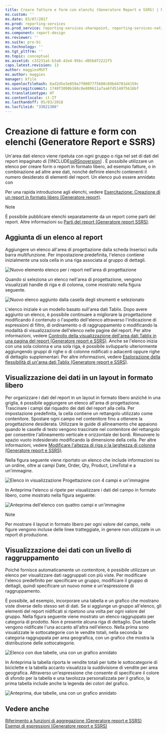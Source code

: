 ```yaml
---
title: Creare fatture e form con elenchi (Generatore Report e SSRS) | Microsoft Docs
ms.custom: ''
ms.date: 03/07/2017
ms.prod: reporting-services
ms.prod_service: reporting-services-sharepoint, reporting-services-native
ms.component: report-design
ms.reviewer: ''
ms.suite: pro-bi
ms.technology: ''
ms.tgt_pltfrm: ''
ms.topic: conceptual
ms.assetid: c33231a5-b3a8-42e4-95bc-d05bdf2222f5
caps.latest.revision: 13
author: maggiesMSFT
ms.author: maggies
manager: kfile
ms.openlocfilehash: 6ad2d5e3e059a7f00077f5600c89bd4701d4159c
ms.sourcegitcommit: 1740f3090b168c0e809611a7aa6fd514075616bf
ms.translationtype: HT
ms.contentlocale: it-IT
ms.lasthandoff: 05/03/2018
ms.locfileid: "33021308"
---
```

# <a name="create-invoices-and-forms-with-lists-report-builder-and-ssrs"></a>Creazione di fatture e form con elenchi (Generatore Report e SSRS)
  Un'area dati elenco viene ripetuta con ogni gruppo o riga nel set di dati del report impaginato di [!INCLUDE[ssRSnoversion](../../includes/ssrsnoversion-md.md)] . È possibile utilizzare un elenco per creare form o report in formato libero, ad esempio fatture, o in combinazione ad altre aree dati, nonché definire elenchi contenenti il numero desiderato di elementi del report. Un elenco può essere annidato con  
  
 Per una rapida introduzione agli elenchi, vedere [Esercitazione: Creazione di un report in formato libero &#40;Generatore report&#41;](../../reporting-services/tutorial-creating-a-free-form-report-report-builder.md).  
  
> [!NOTE]  
>  È possibile pubblicare elenchi separatamente da un report come parti del report. Altre informazioni su [Parti del report (Generatore report SSRS)](../../reporting-services/report-design/report-parts-report-builder-and-ssrs.md).  
  
##  <a name="AddingList"></a> Aggiunta di un elenco al report  
 Aggiungere un elenco all'area di progettazione dalla scheda Inserisci sulla barra multifunzione. Per impostazione predefinita, l'elenco contiene inizialmente una sola cella in una riga associata al gruppo di dettagli.  
  
 ![Nuovo elemento elenco per i report nell'area di progettazione](../../reporting-services/report-design/media/rs-listtemplatenew.gif "Nuovo elemento elenco per i report nell'area di progettazione")  
  
 Quando si seleziona un elenco nell'area di progettazione, vengono visualizzati handle di riga e di colonna, come mostrato nella figura seguente.  
  
 ![Nuovo elenco aggiunto dalla casella degli strumenti e selezionato](../../reporting-services/report-design/media/rs-listtemplatenewselected.gif "Nuovo elenco aggiunto dalla casella degli strumenti e selezionato")  
  
 L'elenco iniziale è un modello basato sull'area dati Tablix. Dopo avere aggiunto un elenco, è possibile continuare a migliorare la progettazione modificando il contenuto o l'aspetto dell'elenco attraverso l'indicazione di espressioni di filtro, di ordinamento o di raggruppamento o modificando la modalità di visualizzazione dell'elenco nelle pagine del report. Per altre informazioni, vedere [Controllo della visualizzazione dell'area dati Tablix in una pagina del report &#40;Generatore report e SSRS&#41;](../../reporting-services/report-design/controlling-the-tablix-data-region-display-on-a-report-page.md). Anche se l'elenco inizia con una sola colonna e una sola riga, è possibile svilupparlo ulteriormente aggiungendo gruppi di righe o di colonne nidificati o adiacenti oppure righe di dettaglio supplementari. Per altre informazioni, vedere [Esplorazione della flessibilità di un'area dati Tablix &#40;Generatore report e SSRS&#41;](../../reporting-services/report-design/exploring-the-flexibility-of-a-tablix-data-region-report-builder-and-ssrs.md).  
  
  
##  <a name="DisplayingLayout"></a> Visualizzazione dei dati in un layout in formato libero  
 Per organizzare i dati del report in un layout in formato libero anziché in una griglia, è possibile aggiungere un elenco all'area di progettazione. Trascinare i campi dal riquadro dei dati del report alla cella. Per impostazione predefinita, la cella contiene un rettangolo utilizzato come contenitore. Spostare ogni campo nel contenitore fino a ottenere la progettazione desiderata. Utilizzare le guide di allineamento che appaiono quando le caselle di testo vengono trascinate nel contenitore del rettangolo per consentire l'allineamento verticale e orizzontale dei bordi. Rimuovere lo spazio vuoto indesiderato modificando la dimensione della cella. Per altre informazioni, vedere [Modificare l'altezza di riga o la larghezza di colonna &#40;Generatore report e SSRS&#41;](../../reporting-services/report-design/change-row-height-or-column-width-report-builder-and-ssrs.md).  
  
 Nella figura seguente viene riportato un elenco che include informazioni su un ordine, oltre ai campi Date, Order, Qty, Product, LineTotal e a un'immagine.  
  
 ![Elenco in visualizzazione Progettazione con 4 campi e un'immagine](../../reporting-services/report-design/media/rs-basiclistformdesign.gif "Elenco in visualizzazione Progettazione con 4 campi e un'immagine")  
  
 In Anteprima l'elenco si ripete per visualizzare i dati del campo in formato libero, come mostrato nella figura seguente:  
  
 ![Anteprima dell'elenco con quattro campi e un'immagine](../../reporting-services/report-design/media/rs-basiclistformpreview.gif "Anteprima dell'elenco con quattro campi e un'immagine")  
  
> [!NOTE]  
>  Per mostrare il layout in formato libero per ogni valore del campo, nelle figure vengono incluse delle linee tratteggiate, in genere non utilizzate in un report di produzione.  
  
  
##  <a name="DisplayingGrouping"></a> Visualizzazione dei dati con un livello di raggruppamento  
 Poiché fornisce automaticamente un contenitore, è possibile utilizzare un elenco per visualizzare dati raggruppati con più viste. Per modificare l'elenco predefinito per specificare un gruppo, modificare il gruppo di dettagli, quindi specificare un nuovo nome e un'espressione di raggruppamento.  
  
 È possibile, ad esempio, incorporare una tabella e un grafico che mostrano viste diverse dello stesso set di dati. Se si aggiunge un gruppo all'elenco, gli elementi del report nidificati si ripetono una volta per ogni valore del gruppo. Nella figura seguente viene mostrato un elenco raggruppato per categoria di prodotto. Non è presente alcuna riga di dettaglio. Due tabelle vengono nidificate l'una accanto all'altra nell'elenco. Nella prima sono visualizzate le sottocategorie con le vendite totali, nella seconda la categoria raggruppata per area geografica, con un grafico che mostra la distribuzione delle sottocategorie.  
  
 ![Elenco con due tabelle, una con un grafico annidato](../../reporting-services/report-design/media/rs-basiclistgroupdesign.gif "Elenco con due tabelle, una con un grafico annidato")  
  
 In Anteprima la tabella riporta le vendite totali per tutte le sottocategorie di biciclette e la tabella accanto visualizza la suddivisione di vendite per area geografica. Attraverso un'espressione che consente di specificare il colore di sfondo per la tabella e una tavolozza personalizzata per il grafico, la prima tabella include anche la legenda dei colori del grafico.  
  
 ![Anteprima, due tabelle, una con un grafico annidato](../../reporting-services/report-design/media/rs-basiclistgrouppreview.gif "Anteprima, due tabelle, una con un grafico annidato")  
  
  
## <a name="see-also"></a>Vedere anche  
 [Riferimento a funzioni di aggregazione &#40;Generatore report e SSRS&#41;](../../reporting-services/report-design/report-builder-functions-aggregate-functions-reference.md)   
 [Esempi di espressioni &#40;Generatore report e SSRS&#41;](../../reporting-services/report-design/expression-examples-report-builder-and-ssrs.md)  
  
  
